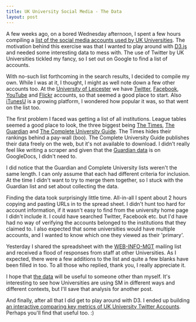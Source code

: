 ```yaml
---
title: UK University Social Media - The Data
layout: post
---
```

A few weeks ago, on a bored Wednesday afternoon, I spent a few hours compiling a [list of the social media accounts used by UK Universities][2]. The motivation behind this exercise was that I wanted to play around with [D3.js][3] and needed some interesting data to mess with. The use of Twitter by UK Universities tickled my fancy, so I set out on Google to find a list of accounts.

With no-such list forthcoming in the search results, I decided to compile my own. While I was at it, I thought, I might as well note down a few other accounts too. At the [University of Leicester][4] we have [Twitter][5], [Facebook][6], [YouTube][7] and [Flickr][8] accounts, so that seemed a good place to start. Also [iTunesU][12] is a growing platform, I wondered how popular it was, so that went on the list too.

The first problem I faced was getting a list of all institutions. League tables seemed a good place to look, the three biggest being [The Times][9], [The Guardian][10] and [The Complete University Guide][11]. The Times hides their rankings behind a pay-wall (boo). The Complete University Guide publishes their data freely on the web, but it's not available to download. I didn't really feel like writing a scraper and given that the [Guardian data][13] is on GoogleDocs, I didn't need to.

I did notice that the Guardian and Complete University lists weren't the same length. I can only assume that each had different criteria for inclusion. At the time I didn't want to try to merge them together, so I stuck with the Guardian list and set about collecting the data.

Finding the data took surprisingly little time. All-in-all I spent about 2 hours copying and pasting URLs in to the spread sheet. I didn't hunt too hard for account information, if it wasn't easy to find from the university home page I didn't include it. I could have searched Twitter, Facebook etc. but I'd have had no way of verifying the accounts belonged to the institutions that they claimed to. I also expected that some universities would have multiple accounts, and I wanted to know which one they viewed as their 'primary'.

Yesterday I shared the spreadsheet with the [WEB-INFO-MGT][14] mailing list and received a flood of responses from staff at other Universities. As I expected, there were a few additions to the list and quite a few blanks have been filled in too. To all those who replied, thank you, I really appreciate it.

I hope that [the data][2] will be useful to someone other than myself. It's interesting to see how Universities are using SM in different ways and different contexts, but I'll save that analysis for another post. 

And finally, after all that I did get to play around with D3. I ended up building [an interactive comparing key metrics of UK University Twitter Accounts][1]. Perhaps you'll find that useful too. :)


[1]: /demos/uk_uni_twitter/
[2]: https://docs.google.com/spreadsheet/ccc?key=0AvmGs2D9eZgxdFVfWmFQZ2dNcjhBa2h5aXF2aUtyYWc
[3]: http://d3js.org/
[4]: http://le.ac.uk/
[5]: http://twitter.com/uniofleicester
[6]: http://www.facebook.com/UniofLeicester
[7]: http://www.youtube.com/UniversityLeicester
[8]: http://www.flickr.com/groups/universityleicester
[9]: http://thetimes.co.uk/Good_Uni_Guide
[10]: http://www.guardian.co.uk/education/universityguide
[11]: http://www.thecompleteuniversityguide.co.uk/league-tables
[12]: http://www.apple.com/education/itunes-u/
[13]: http://www.guardian.co.uk/news/datablog/2012/may/22/university-guide-2013-guardian-data
[14]: https://www.jiscmail.ac.uk/cgi-bin/webadmin?A0=WEBSITE-INFO-MGT
